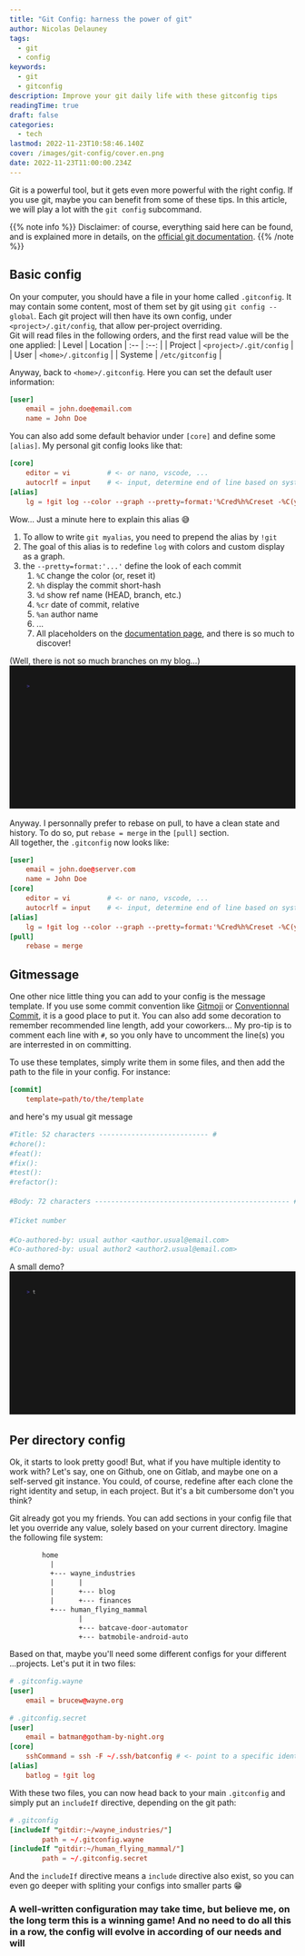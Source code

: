 ```yaml
---
title: "Git Config: harness the power of git"
author: Nicolas Delauney
tags:
  - git
  - config
keywords:
  - git
  - gitconfig
description: Improve your git daily life with these gitconfig tips
readingTime: true
draft: false
categories:
  - tech
lastmod: 2022-11-23T10:58:46.140Z
cover: /images/git-config/cover.en.png
date: 2022-11-23T11:00:00.234Z
---
```


Git is a powerful tool, but it gets even more powerful with the right config. If you use git, maybe you can benefit from some of these tips. In this article, we will play a lot with the `git config` subcommand.

{{% note info %}}
Disclaimer: of course, everything said here can be found, and is explained more in details, on the [official git documentation](https://git-scm.com/docs).
{{% /note %}}

## Basic config
On your computer, you should have a file in your home called `.gitconfig`. It may contain some content, most of them set by git using `git config --global`. Each git project will then have its own config, under `<project>/.git/config`, that allow per-project overriding.  
Git will read files in the following orders, and the first read value will be the one applied:
| Level | Location
| :-- | :--: |
| Project | `<project>/.git/config` |
| User | `<home>/.gitconfig` |
| Systeme | `/etc/gitconfig` |

Anyway, back to `<home>/.gitconfig`. Here you can set the default user information: 
```toml
[user]
	email = john.doe@email.com
	name = John Doe
```
You can also add some default behavior under `[core]` and define some `[alias]`. My personal git config looks like that:
```toml
[core]
	editor = vi			# <- or nano, vscode, ...
	autocrlf = input	# <- input, determine end of line based on system. Other values: true, false
[alias]
	lg = !git log --color --graph --pretty=format:'%Cred%h%Creset -%C(yellow)%d%Creset %s %Cgreen(%cr) %C(bold blue)<%an>%Creset' --abbrev-commit
```
Wow... Just a minute here to explain this alias 😅
1. To allow to write `git myalias`, you need to prepend the alias by `!git`
2. The goal of this alias is to redefine `log` with colors and custom display as a graph.
3. the `--pretty=format:'...'` define the look of each commit
   1. `%C` change the color (or, reset it)
   2. `%h` display the commit short-hash
   3. `%d` show ref name (HEAD, branch, etc.)
   4. `%cr` date of commit, relative
   5. `%an` author name
   6. ...
   7. All placeholders on the [documentation page][placeholders], and there is so much to discover!

(Well, there is not so much branches on my blog...)
![demo git lg](resources/gitlg.gif)


Anyway. I personnally prefer to rebase on pull, to have a clean state and history. To do so, put `rebase = merge` in the `[pull]` section.  
All together, the `.gitconfig` now looks like:

```toml
[user]
	email = john.doe@server.com
	name = John Doe
[core]
	editor = vi			# <- or nano, vscode, ...
	autocrlf = input	# <- input, determine end of line based on system. Other values: true, false
[alias]
	lg = !git log --color --graph --pretty=format:'%Cred%h%Creset -%C(yellow)%d%Creset %s %Cgreen(%cr) %C(bold blue)<%an>%Creset' --abbrev-commit
[pull]
	rebase = merge
```

## Gitmessage
One other nice little thing you can add to your config is the message template. If you use some commit convention like [Gitmoji](https://gitmoji.dev/) or [Conventionnal Commit](https://www.conventionalcommits.org/en/v1.0.0/), it is a good place to put it. You can also add some decoration to remember recommended line length, add your coworkers... My pro-tip is to comment each line with `#`, so you only have to uncomment the line(s) you are interrested in on committing.

To use these templates, simply write them in some files, and then add the path to the file in your config. For instance:
```toml
[commit]
	template=path/to/the/template
```
and here's my usual git message
```toml
#Title: 52 characters --------------------------- #
#chore():
#feat():
#fix():
#test():
#refactor():

#Body: 72 characters ------------------------------------------------ #

#Ticket number

#Co-authored-by: usual author <author.usual@email.com>
#Co-authored-by: usual author2 <author2.usual@email.com>
```

A small demo?
![demo gitcommit](./resources/gitcommit.en.gif)

## Per directory config
Ok, it starts to look pretty good! But, what if you have multiple identity to work with? Let's say, one on Github, one on Gitlab, and maybe one on a self-served git instance. You could, of course, redefine after each clone the right identity and setup, in each project. But it's a bit cumbersome don't you think?

Git already got you my friends. You can add sections in your config file that let you override any value, solely based on your current directory. Imagine the following file system:
```goat
        home                                                                   
          |
          +--- wayne_industries
          |      |
          |      +--- blog
          |      +--- finances
          +--- human_flying_mammal
                 |
                 +--- batcave-door-automator
                 +--- batmobile-android-auto
```
Based on that, maybe you'll need some different configs for your different ...projects. Let's put it in two files:

```toml
# .gitconfig.wayne
[user]
	email = brucew@wayne.org
```
```toml
# .gitconfig.secret
[user]
	email = batman@gotham-by-night.org
[core]
	sshCommand = ssh -F ~/.ssh/batconfig # <- point to a specific identity file
[alias]
	batlog = !git log
```

With these two files, you can now head back to your main `.gitconfig` and simply put an `includeIf` directive, depending on the git path:
```toml
# .gitconfig
[includeIf "gitdir:~/wayne_industries/"]
        path = ~/.gitconfig.wayne
[includeIf "gitdir:~/human_flying_mammal/"]
        path = ~/.gitconfig.secret
```

And the `includeIf` directive means a `include` directive also exist, so you can even go deeper with spliting your configs into smaller parts 😁

### A well-written configuration may take time, but believe me, on the long term this is a winning game! And no need to do all this in a row, the config will evolve in according of our needs and will

[placeholders]: https://git-scm.com/docs/pretty-formats#Documentation/pretty-formats.txt-emHem